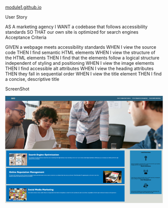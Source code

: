 [module1.github.io](https://lamnong.github.io/module1.github.io/)


User Story

AS A marketing agency
I WANT a codebase that follows accessibility standards
SO THAT our own site is optimized for search engines
Acceptance Criteria

GIVEN a webpage meets accessibility standards
WHEN I view the source code
THEN I find semantic HTML elements
WHEN I view the structure of the HTML elements
THEN I find that the elements follow a logical structure independent of styling and positioning
WHEN I view the image elements
THEN I find accessible alt attributes
WHEN I view the heading attributes
THEN they fall in sequential order
WHEN I view the title element
THEN I find a concise, descriptive title


ScreenShot

![screenShot](assets/images/Screen%20Shot%202022-06-12%20at%2010.19.44%20PM.png)

